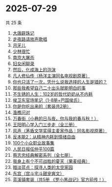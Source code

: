 # 2025-07-29

共 25 条

<!-- BEGIN WEREAD -->
<!-- 最后更新时间 2025-07-29 08:56:24 +0800 -->
1. [大唐辟珠记](https://weread.qq.com/web/bookDetail/1d3328e0813aba2a8g01648a)
1. [走夜路请放声歌唱](https://weread.qq.com/web/bookDetail/57a32a205c75ec57a476e6b)
1. [月牙儿](https://weread.qq.com/web/bookDetail/86b32c00813ab8459g01177f)
1. [少林很忙](https://weread.qq.com/web/bookDetail/bbf32b705e1d63bbff7a43a)
1. [南京大屠杀](https://weread.qq.com/web/bookDetail/ed4325105af547ed45154e5)
1. [妇女闲聊录](https://weread.qq.com/web/bookDetail/1f932b10813ab939dg010603)
1. [然后，化成海上的泡沫](https://weread.qq.com/web/bookDetail/1ee32af0813aba290g0178a0)
1. [凡人修仙传（杨洋主演同名电视剧原著）](https://weread.qq.com/web/bookDetail/f8932040571886f89dbe6b5)
1. [你也只活了一次，凭什么说我选择的人生是错的？](https://weread.qq.com/web/bookDetail/4a132d50813aba212g015722)
1. [那些我希望自己二十出头就能明白的事](https://weread.qq.com/web/bookDetail/eba32660813aba0edg0190fb)
1. [不生锈的人生：102岁的哲代奶奶从不内耗](https://weread.qq.com/web/bookDetail/77232620813aba06dg01442d)
1. [侯卫东官场笔记（1-8册+巴国侯氏）](https://weread.qq.com/web/bookDetail/0b0328b05c06490b0989939)
1. [你是你吃出来的（套装共2册）](https://weread.qq.com/web/bookDetail/ebd322f072550e0aebd4ff9)
1. [渔樵问对](https://weread.qq.com/web/bookDetail/35832f205c021d3581f6374)
1. [万春街（小巷的日与夜，你与我的春与秋！）](https://weread.qq.com/web/bookDetail/22d322c0813aba25dg015534)
1. [王阳明心学入门三步走（全三册）](https://weread.qq.com/web/bookDetail/bef32c20813aba1dbg018aa3)
1. [风声（茅盾文学奖得主麦家作品｜同名影视原著）](https://weread.qq.com/web/bookDetail/57332d10720c71dc573aa97)
1. [反本能2：从精神内耗到情绪自由](https://weread.qq.com/web/bookDetail/239320c0813ab9f44g0104b0)
1. [100个小众职业故事集](https://weread.qq.com/web/bookDetail/6d832b40813ab9a86g01102d)
1. [人民日报任仲平100篇](https://weread.qq.com/web/bookDetail/f6e32ae07181ef59f6ebefe)
1. [蔡志忠经典解密系列（全七册）](https://weread.qq.com/web/bookDetail/fd032af0813ab71eag011bcd)
1. [我身上有个不可战胜的夏天（果麦经典）](https://weread.qq.com/web/bookDetail/160321a0813aba1dfg0109cf)
1. [暗淡蓝点：探寻人类的太空家园](https://weread.qq.com/web/bookDetail/e7132fa0813ab94f6g0181d5)
1. [东宫（宫斗宅斗甜宠爽文）](https://weread.qq.com/web/bookDetail/11532370813aba1dbg016696)
1. [蓝溪镇套装（共5册  《罗小黑战记》官方前传！）](https://weread.qq.com/web/bookDetail/051321e0813ab7c85g0149bc)
<!-- END WEREAD -->